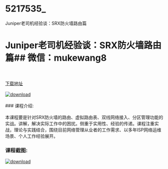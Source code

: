 # 5217535_
Juniper老司机经验谈：SRX防火墙路由篇
# Juniper老司机经验谈：SRX防火墙路由篇## 微信：mukewang8
<br/></br>[下载地址](http://www.36tz.cn/article/5217535 "下载地址")
<br/></br>[![download](http://36tz.cn/muke_img/2021_01_12345-4.jpg "下载地址")](http://www.36tz.cn/article/5217535 "下载地址")
<br/></br>### 课程介绍:<br/></br>本课程要是针对SRX防火墙的路由、虚拟路由表、双线网络接入、分区管理功能的实战。讲解，解决实际工作中的困扰。侧重于实用性、经验的传递。课程注重实战，理论与实践结合，围绕目前网络管理从业者的工作需求、以多年ISP网络运维场景、个人工作经验展开。

### 课程截图:
[![download](http://36tz.cn/muke_img/2021_01_2-43.png "下载地址")](http://www.36tz.cn/article/5217535 "下载地址")
